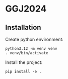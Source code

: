 # GGJ2024
## Installation

Create python environment:
```shell
python3.12 -m venv venv
. venv/bin/activate
```

Install the project:
```shell
pip install -e .
```